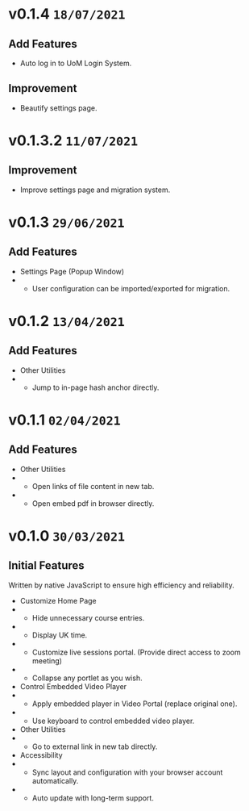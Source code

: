 # v0.1.4 `18/07/2021`
## Add Features
+ Auto log in to UoM Login System.
## Improvement
+ Beautify settings page.

# v0.1.3.2 `11/07/2021`
## Improvement
+ Improve settings page and migration system.

# v0.1.3 `29/06/2021`
## Add Features
+ Settings Page (Popup Window)
+ + User configuration can be imported/exported for migration.

# v0.1.2 `13/04/2021`
## Add Features
+ Other Utilities
+ + Jump to in-page hash anchor directly.

# v0.1.1 `02/04/2021`
## Add Features
+ Other Utilities
+ + Open links of file content in new tab.
+ + Open embed pdf in browser directly.

# v0.1.0 `30/03/2021`
## Initial Features
Written by native JavaScript to ensure high efficiency and reliability.
+ Customize Home Page
+ + Hide unnecessary course entries.
+ + Display UK time.
+ + Customize live sessions portal. (Provide direct access to zoom meeting)
+ + Collapse any portlet as you wish.
+ Control Embedded Video Player
+ + Apply embedded player in Video Portal (replace original one).
+ + Use keyboard to control embedded video player.
+ Other Utilities
+ + Go to external link in new tab directly.
+ Accessibility
+ + Sync layout and configuration with your browser account automatically.
+ + Auto update with long-term support.
